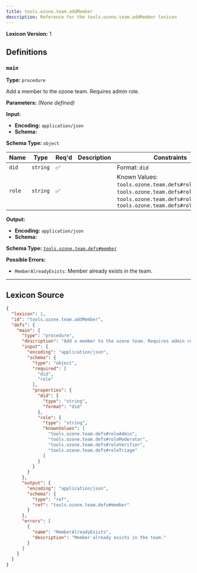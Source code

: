 ```yaml
---
title: tools.ozone.team.addMember
description: Reference for the tools.ozone.team.addMember lexicon
---
```

**Lexicon Version:** 1

## Definitions

<a name="main"></a>
### `main`

**Type:** `procedure`

Add a member to the ozone team. Requires admin role.

**Parameters:** _(None defined)_

**Input:**

- **Encoding:** `application/json`
- **Schema:**

**Schema Type:** `object`

| Name | Type | Req'd  | Description | Constraints |
|------|------|----------|-------------|-------------|
| `did` | `string` | ✅  |  | Format: `did` |
| `role` | `string` | ✅  |  | Known Values: `tools.ozone.team.defs#roleAdmin`, `tools.ozone.team.defs#roleModerator`, `tools.ozone.team.defs#roleVerifier`, `tools.ozone.team.defs#roleTriage` |
**Output:**

- **Encoding:** `application/json`
- **Schema:**

**Schema Type:** [`tools.ozone.team.defs#member`](/lexicons/tools/ozone/team/tools-ozone-team-defs#member)


**Possible Errors:**

- `MemberAlreadyExists`: Member already exists in the team.

---

## Lexicon Source
```json
{
  "lexicon": 1,
  "id": "tools.ozone.team.addMember",
  "defs": {
    "main": {
      "type": "procedure",
      "description": "Add a member to the ozone team. Requires admin role.",
      "input": {
        "encoding": "application/json",
        "schema": {
          "type": "object",
          "required": [
            "did",
            "role"
          ],
          "properties": {
            "did": {
              "type": "string",
              "format": "did"
            },
            "role": {
              "type": "string",
              "knownValues": [
                "tools.ozone.team.defs#roleAdmin",
                "tools.ozone.team.defs#roleModerator",
                "tools.ozone.team.defs#roleVerifier",
                "tools.ozone.team.defs#roleTriage"
              ]
            }
          }
        }
      },
      "output": {
        "encoding": "application/json",
        "schema": {
          "type": "ref",
          "ref": "tools.ozone.team.defs#member"
        }
      },
      "errors": [
        {
          "name": "MemberAlreadyExists",
          "description": "Member already exists in the team."
        }
      ]
    }
  }
}
```
